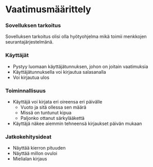# Vaatimusmäärittely

### Sovelluksen tarkoitus
Sovelluksen tarkoitus olisi olla hyötyohjelma mikä toimii menkkojen seurantajärjestelmänä.


### Käyttäjät
- Pystyy luomaan käyttäjätunnuksen, johon on joitain vaatimuksia
- Käyttäjätunnuksella voi kirjautua salasanalla
- Voi kirjautua ulos

### Toiminnallisuus
- Käyttäjä voi kirjata eri oireensa eri päivälle
  - Vuoto ja sitä ollessa sen määrä 
  - Missä on tuntunut kipua
  - Paljonko ottanut särkylääkettä
- Käyttäjä näkee aiemmin tehneensä kirjaukset päivän mukaan

### Jatkokehitysideat
- Näyttää kierron pituuden
- Näyttää millon ovuloi
- Mielialan kirjaus
